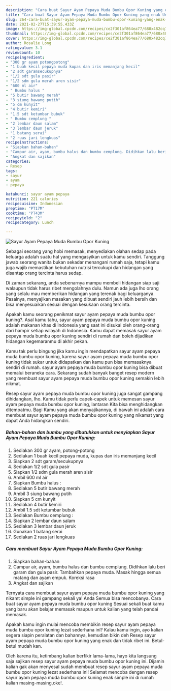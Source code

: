 ```yaml
---
description: "Cara buat Sayur Ayam Pepaya Muda Bumbu Opor Kuning yang enak Untuk Jualan"
title: "Cara buat Sayur Ayam Pepaya Muda Bumbu Opor Kuning yang enak Untuk Jualan"
slug: 264-cara-buat-sayur-ayam-pepaya-muda-bumbu-opor-kuning-yang-enak-untuk-jualan
date: 2021-02-27T15:39:55.433Z
image: https://img-global.cpcdn.com/recipes/ce2f301af864ea77/680x482cq70/sayur-ayam-pepaya-muda-bumbu-opor-kuning-foto-resep-utama.jpg
thumbnail: https://img-global.cpcdn.com/recipes/ce2f301af864ea77/680x482cq70/sayur-ayam-pepaya-muda-bumbu-opor-kuning-foto-resep-utama.jpg
cover: https://img-global.cpcdn.com/recipes/ce2f301af864ea77/680x482cq70/sayur-ayam-pepaya-muda-bumbu-opor-kuning-foto-resep-utama.jpg
author: Rosalie Long
ratingvalue: 3.1
reviewcount: 10
recipeingredient:
- "300 gr ayam potongpotong"
- "1 buah kecil pepaya muda kupas dan iris memanjang kecil"
- "2 sdt garamsecukupnya"
- "1/2 sdt gula pasir"
- "1/2 sdm gula merah aren sisir"
- "600 ml air"
- " Bumbu halus "
- "5 butir bawang merah"
- "3 siung bawang putih"
- "5 cm kunyit"
- "4 butir kemiri"
- "1.5 sdt ketumbar bubuk"
- " Bumbu cemplung "
- "2 lembar daun salam"
- "3 lembar daun jeruk"
- "1 batang serai"
- "2 ruas jari lengkuas"
recipeinstructions:
- "Siapkan bahan-bahan"
- "Campur air, ayam, bumbu halus dan bumbu cemplung. Didihkan lalu beri garam dan gula pasir. Tambahkan pepaya muda. Masak hingga semua matang dan ayam empuk. Koreksi rasa"
- "Angkat dan sajikan"
categories:
- Resep
tags:
- sayur
- ayam
- pepaya

katakunci: sayur ayam pepaya 
nutrition: 221 calories
recipecuisine: Indonesian
preptime: "PT17M"
cooktime: "PT43M"
recipeyield: "2"
recipecategory: Lunch

---
```



![Sayur Ayam Pepaya Muda Bumbu Opor Kuning](https://img-global.cpcdn.com/recipes/ce2f301af864ea77/680x482cq70/sayur-ayam-pepaya-muda-bumbu-opor-kuning-foto-resep-utama.jpg)

Sebagai seorang yang hobi memasak, menyediakan olahan sedap pada keluarga adalah suatu hal yang mengasyikan untuk kamu sendiri. Tanggung jawab seorang  wanita bukan sekadar menangani rumah saja, tetapi kamu juga wajib memastikan kebutuhan nutrisi tercukupi dan hidangan yang disantap orang tercinta harus sedap.

Di zaman  sekarang, anda sebenarnya mampu membeli hidangan siap saji walaupun tidak harus ribet mengolahnya dulu. Namun ada juga lho orang yang selalu mau memberikan hidangan yang terenak bagi keluarganya. Pasalnya, menyajikan masakan yang dibuat sendiri jauh lebih bersih dan bisa menyesuaikan sesuai dengan kesukaan orang tercinta. 



Apakah kamu seorang penikmat sayur ayam pepaya muda bumbu opor kuning?. Asal kamu tahu, sayur ayam pepaya muda bumbu opor kuning adalah makanan khas di Indonesia yang saat ini disukai oleh orang-orang dari hampir setiap wilayah di Indonesia. Kamu dapat memasak sayur ayam pepaya muda bumbu opor kuning sendiri di rumah dan boleh dijadikan hidangan kegemaranmu di akhir pekan.

Kamu tak perlu bingung jika kamu ingin mendapatkan sayur ayam pepaya muda bumbu opor kuning, karena sayur ayam pepaya muda bumbu opor kuning tidak sukar untuk didapatkan dan kamu pun bisa memasaknya sendiri di rumah. sayur ayam pepaya muda bumbu opor kuning bisa dibuat memalui beraneka cara. Sekarang sudah banyak banget resep modern yang membuat sayur ayam pepaya muda bumbu opor kuning semakin lebih nikmat.

Resep sayur ayam pepaya muda bumbu opor kuning juga sangat gampang dihidangkan, lho. Kamu tidak perlu capek-capek untuk memesan sayur ayam pepaya muda bumbu opor kuning, lantaran Kita bisa menghidangkan ditempatmu. Bagi Kamu yang akan menyajikannya, di bawah ini adalah cara membuat sayur ayam pepaya muda bumbu opor kuning yang nikamat yang dapat Anda hidangkan sendiri.

<!--inarticleads1-->

##### Bahan-bahan dan bumbu yang dibutuhkan untuk menyiapkan Sayur Ayam Pepaya Muda Bumbu Opor Kuning:

1. Sediakan 300 gr ayam, potong-potong
1. Sediakan 1 buah kecil pepaya muda, kupas dan iris memanjang kecil
1. Siapkan 2 sdt garam/secukupnya
1. Sediakan 1/2 sdt gula pasir
1. Siapkan 1/2 sdm gula merah aren sisir
1. Ambil 600 ml air
1. Siapkan  Bumbu halus :
1. Sediakan 5 butir bawang merah
1. Ambil 3 siung bawang putih
1. Siapkan 5 cm kunyit
1. Sediakan 4 butir kemiri
1. Ambil 1.5 sdt ketumbar bubuk
1. Sediakan  Bumbu cemplung :
1. Siapkan 2 lembar daun salam
1. Sediakan 3 lembar daun jeruk
1. Gunakan 1 batang serai
1. Sediakan 2 ruas jari lengkuas




<!--inarticleads2-->

##### Cara membuat Sayur Ayam Pepaya Muda Bumbu Opor Kuning:

1. Siapkan bahan-bahan
1. Campur air, ayam, bumbu halus dan bumbu cemplung. Didihkan lalu beri garam dan gula pasir. Tambahkan pepaya muda. Masak hingga semua matang dan ayam empuk. Koreksi rasa
1. Angkat dan sajikan




Ternyata cara membuat sayur ayam pepaya muda bumbu opor kuning yang nikamt simple ini gampang sekali ya! Anda Semua bisa mencobanya. Cara buat sayur ayam pepaya muda bumbu opor kuning Sesuai sekali buat kamu yang baru akan belajar memasak maupun untuk kalian yang telah pandai memasak.

Apakah kamu ingin mulai mencoba membikin resep sayur ayam pepaya muda bumbu opor kuning lezat sederhana ini? Kalau kamu ingin, ayo kalian segera siapin peralatan dan bahannya, kemudian bikin deh Resep sayur ayam pepaya muda bumbu opor kuning yang enak dan tidak ribet ini. Betul-betul mudah kan. 

Oleh karena itu, ketimbang kalian berfikir lama-lama, hayo kita langsung saja sajikan resep sayur ayam pepaya muda bumbu opor kuning ini. Dijamin kalian gak akan menyesal sudah membuat resep sayur ayam pepaya muda bumbu opor kuning lezat sederhana ini! Selamat mencoba dengan resep sayur ayam pepaya muda bumbu opor kuning enak simple ini di rumah kalian masing-masing,oke!.


